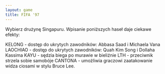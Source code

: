 ```yaml
---
layout: game
title: FIFA '97
---
```


Wybierz drużynę Singapuru. Wpisanie poniższych haseł daje 
ciekawe efekty:

KELONG   	- dostęp do ukrytych zawodników: Abbasa Saad 
i 
		  Michaela Vana
LAOCHIAO	- dostęp do ukrytych zawodników: Quah Kim 
Song i 
		  Dollaha Kassima
KAYU     		- sędzia biega po murawie w bieliźnie
LTH      		- przeciwnik strzela sobie samobóje
CANTONA  	- umożliwia graczowi zaatakowanie widza 
ciosami w stylu 
		  Bruce Lee.
